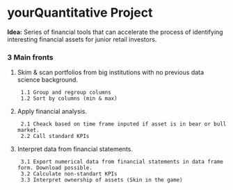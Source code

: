 # yourQuantitative Project

**Idea:** Series of financial tools that can accelerate the process of identifying interesting financial assets for junior retail investors.

### 3 Main fronts

1. Skim & scan portfolios from big institutions with no previous data science background.

        1.1 Group and regroup columns
        1.2 Sort by columns (min & max)  
            
2. Apply financial analysis.

        2.1 Cheack based on time frame inputed if asset is in bear or bull market.
        2.2 Call standard KPIs

3. Interpret data from financial statements.

        3.1 Export numerical data from financial statements in data frame form. Download possible. 
        3.2 Calculate non-standart KPIs
        3.3 Interpret ownership of assets (Skin in the game)

